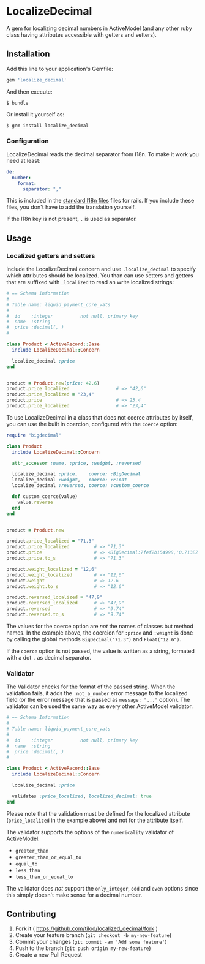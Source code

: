 # LocalizeDecimal

A gem for localizing decimal numbers in ActiveModel (and any other ruby class
having attributes accessible with getters and setters).


## Installation

Add this line to your application's Gemfile:

```ruby
gem 'localize_decimal'
```

And then execute:

    $ bundle

Or install it yourself as:

    $ gem install localize_decimal


### Configuration

LocalizeDecimal reads the decimal separator from I18n. To make it work you need
at least:

```yml
de:
  number:
    format:
      separator: ","
```

This is included in the
[standard I18n files](https://github.com/svenfuchs/rails-i18n) files for rails.
If you include these files, you don't have to add the translation yourself.

If the I18n key is not present, `.` is used as separator.


## Usage

### Localized getters and setters

Include the LocalizeDecimal concern and use `.localize_decimal` to specify
which attributes should be localized. You than can use setters and getters
that are suffixed with `_localized` to read an write localized strings:

```ruby
# == Schema Information
#
# Table name: liquid_payment_core_vats
#
#  id    :integer          not null, primary key
#  name  :string
#  price :decimal(, )
#

class Product < ActiveRecord::Base
  include LocalizeDecimal::Concern

  localize_decimal :price
end


product = Product.new(price: 42.6)
product.price_localized                 # => "42,6"
product.price_localized = "23,4"
product.price                           # => 23.4
product.price_localized                 # => "23,4"
```

To use LocalizeDecimal in a class that does not coerce attributes by itself,
you can use the built in coercion, configured with the `coerce` option:

```ruby
require "bigdecimal"

class Product
  include LocalizeDecimal::Concern

  attr_accessor :name, :price, :weight, :reversed

  localize_decimal :price,    coerce: :BigDecimal
  localize_decimal :weight,   coerce: :Float
  localize_decimal :reversed, coerce: :custom_coerce

  def custom_coerce(value)
    value.reverse
  end
end


product = Product.new

product.price_localized = "71,3"
product.price_localized         # => "71,3"
product.price                   # => <BigDecimal:7fef2b154998,'0.713E2',18(18)>
product.price.to_s              # => "71.3"

product.weight_localized = "12,6"
product.weight_localized        # => "12,6"
product.weight                  # => 12.6
product.weight.to_s             # => "12.6"

product.reversed_localized = "47,9"
product.reversed_localized      # => "47,9"
product.reversed                # => "9.74"
product.reversed.to_s           # => "9.74"
```

The values for the coerce option are _not_ the names of classes but method
names. In the example above, the coercion for `:price` and `:weight` is done by
calling the global methods `BigDecimal("71.3")` and `Float("12.6")`.

If the `coerce` option is not passed, the value is written as a string, formated
with a dot `.` as decimal separator.


### Validator

The Validator checks for the format of the passed string. When the validation
fails, it adds the `:not_a_number` error message to the localized field (or the
error message that is passed as `message: "..."` option). The validator can be
used the same way as every other ActiveModel validator.

```ruby
# == Schema Information
#
# Table name: liquid_payment_core_vats
#
#  id    :integer          not null, primary key
#  name  :string
#  price :decimal(, )
#

class Product < ActiveRecord::Base
  include LocalizeDecimal::Concern

  localize_decimal :price

  validates :price_localized, localized_decimal: true
end
```

Please note that the validation must be defined for the localized attribute
(`price_localized` in the example above) and not for the attribute itself.

The validator supports the options of the `numericality` validator of
ActiveModel:

  - `greater_than`
  - `greater_than_or_equal_to`
  - `equal_to`
  - `less_than`
  - `less_than_or_equal_to`

The validator does _not_ support the `only_integer`, `odd` and `even` options
since this simply doesn't make sense for a decimal number.


## Contributing

1. Fork it ( https://github.com/tilod/localized_decimal/fork )
2. Create your feature branch (`git checkout -b my-new-feature`)
3. Commit your changes (`git commit -am 'Add some feature'`)
4. Push to the branch (`git push origin my-new-feature`)
5. Create a new Pull Request

